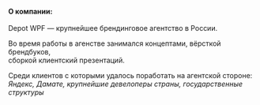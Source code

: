 **О&nbsp;компании:** <br><br> Depot WPF&nbsp;&mdash; крупнейшее брендинговое агентство в&nbsp;России. 

Во&nbsp;время работы в&nbsp;агенстве занимался концептами, вёрсткой брендбуков,  
сборкой клиентский презентаций. 

Среди клиентов с&nbsp;которыми удалось поработать на&nbsp;агентской стороне:  
*Яндекс, Дамате, крупнейшие девелоперы страны, государственные структуры*
